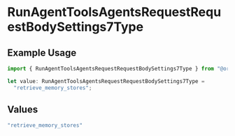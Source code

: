 # RunAgentToolsAgentsRequestRequestBodySettings7Type

## Example Usage

```typescript
import { RunAgentToolsAgentsRequestRequestBodySettings7Type } from "@orq-ai/node/models/operations";

let value: RunAgentToolsAgentsRequestRequestBodySettings7Type =
  "retrieve_memory_stores";
```

## Values

```typescript
"retrieve_memory_stores"
```